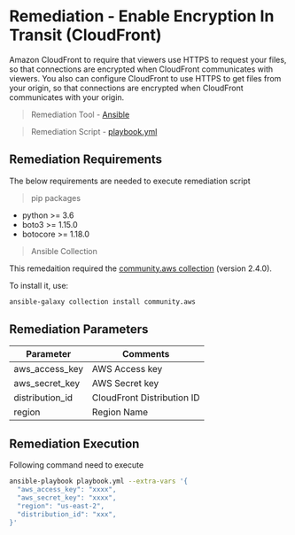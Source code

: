 # Remediation - Enable Encryption In Transit (CloudFront)
Amazon CloudFront to require that viewers use HTTPS to request your files, so that connections are encrypted when CloudFront communicates with viewers. You also can configure CloudFront to use HTTPS to get files from your origin, so that connections are encrypted when CloudFront communicates with your origin.

> Remediation Tool   - [Ansible](https://www.ansible.com/)

> Remediation Script - [playbook.yml](playbook.yml)

## Remediation Requirements
The below requirements are needed to execute remediation script

> pip packages
- python >= 3.6
- boto3 >= 1.15.0
- botocore >= 1.18.0

> Ansible Collection

This remedaition required the [community.aws collection](https://galaxy.ansible.com/community/aws) (version 2.4.0).

To install it, use: 
```sh
ansible-galaxy collection install community.aws
```

## Remediation Parameters

| Parameter       | Comments              |
|-----------------|-----------------------|
| aws_access_key  | AWS Access key        |
| aws_secret_key  | AWS Secret key        |
| distribution_id | CloudFront Distribution ID |
| region          |Region Name            |


## Remediation Execution
Following command need to execute
```sh
ansible-playbook playbook.yml --extra-vars '{
  "aws_access_key": "xxxx",
  "aws_secret_key": "xxxx",
  "region": "us-east-2",
  "distribution_id": "xxx",
}'
```